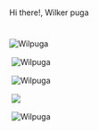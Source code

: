# 
Hi there!, Wilker puga
#

##
<p><img align="center" src="https://github-readme-stats.vercel.app/api/top-langs?usernamewilpuga_count=20&show_icons=true&locale=en&layout=compact" alt="Wilpuga" /></p>

<p>&nbsp;<img align="center" src="https://github-readme-stats.vercel.app/api?username=Wilpuga&show_icons=true&locale=en" alt="Wilpuga" /></p>
<p>&nbsp;<img align="center" src="https://github-readme-streak-stats.herokuapp.com/?user=Wilpuga" alt="Wilpuga" /></p>
<p>&nbsp;<img align="center" src="https://github-profile-summary-cards.vercel.app/api/cards/profile-details?username=Wilpuga&theme=github" /></p>
<p>&nbsp;<img align="center" src="https://github-stats-alpha.vercel.app/api?username=Wilpuga&bc=ebebeb&ic=0E8AD9" alt="Wilpuga" /></p>
  
